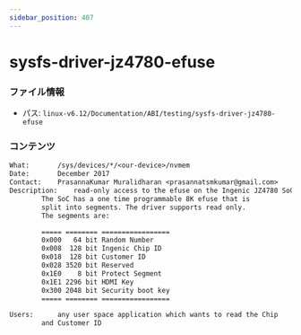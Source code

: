 ```yaml
---
sidebar_position: 407
---
```

# sysfs-driver-jz4780-efuse

### ファイル情報

- パス: `linux-v6.12/Documentation/ABI/testing/sysfs-driver-jz4780-efuse`

### コンテンツ

```txt
What:		/sys/devices/*/<our-device>/nvmem
Date:		December 2017
Contact:	PrasannaKumar Muralidharan <prasannatsmkumar@gmail.com>
Description:	read-only access to the efuse on the Ingenic JZ4780 SoC
		The SoC has a one time programmable 8K efuse that is
		split into segments. The driver supports read only.
		The segments are:

		===== ======== =================
		0x000   64 bit Random Number
		0x008  128 bit Ingenic Chip ID
		0x018  128 bit Customer ID
		0x028 3520 bit Reserved
		0x1E0    8 bit Protect Segment
		0x1E1 2296 bit HDMI Key
		0x300 2048 bit Security boot key
		===== ======== =================

Users:		any user space application which wants to read the Chip
		and Customer ID

```
